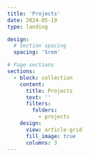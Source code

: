 ```yaml
---
title: 'Projects'
date: 2024-05-19
type: landing

design:
  # Section spacing
  spacing: '5rem'

# Page sections
sections:
  - block: collection
    content:
      title: Projects
      text: ''
      filters:
        folders:
          - projects
    design:
      view: article-grid
      fill_image: true
      columns: 3
---
```


